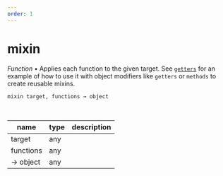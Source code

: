 ```yaml
---
order: 1
---
```

# mixin

_Function_ &bull; Applies each function to the given target. See [`getters`](#getters) for an example of how to use it with object modifiers like `getters` or `methods` to create reusable mixins.

<pre><code>mixin target, functions &rarr; object</code></pre>
<br>

| name | type | description |
|------|------|-------------|
|target|any||
|functions|any||
|&rarr; object|any||



